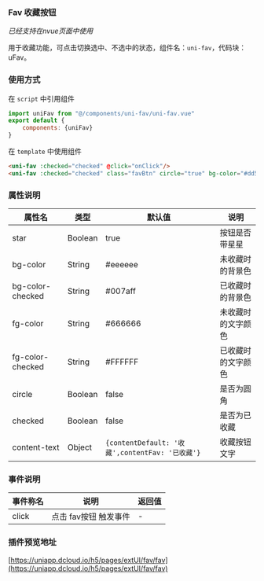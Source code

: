 ### Fav 收藏按钮
*已经支持在nvue页面中使用*

用于收藏功能，可点击切换选中、不选中的状态，组件名：``uni-fav``，代码块： uFav。

### 使用方式

在 ``script`` 中引用组件 

```javascript
import uniFav from "@/components/uni-fav/uni-fav.vue"
export default {
    components: {uniFav}
}
```

在 ``template`` 中使用组件

```html
<uni-fav :checked="checked" @click="onClick"/>
<uni-fav :checked="checked" class="favBtn" circle="true" bg-color="#dd524d" bg-color-checked="#007aff" @click="onClick"/>
```


### 属性说明

|属性名				|类型	|默认值												|说明				|
|---				|----	|---												|---				|
|star				|Boolean|true												|按钮是否带星星		|
|bg-color			|String	|#eeeeee											|未收藏时的背景色	|
|bg-color-checked	|String	|#007aff											|已收藏时的背景色	|
|fg-color			|String	|#666666											|未收藏时的文字颜色	|
|fg-color-checked	|String	|#FFFFFF											|已收藏时的文字颜色	|
|circle				|Boolean|false												|是否为圆角			|
|checked			|Boolean|false												|是否为已收藏		|
|content-text		|Object	|```{contentDefault: '收藏',contentFav: '已收藏'}```|收藏按钮文字		|


### 事件说明

|事件称名	|说明					|返回值	|
|---		|----					|---	|
|click		|点击 fav按钮 触发事件	|-		|

### 插件预览地址

[https://uniapp.dcloud.io/h5/pages/extUI/fav/fav](https://uniapp.dcloud.io/h5/pages/extUI/fav/fav)